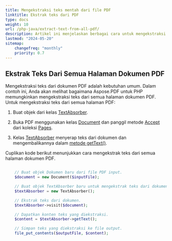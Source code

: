 ```yaml
---
title: Mengekstraksi teks mentah dari file PDF 
linktitle: Ekstrak teks dari PDF
type: docs
weight: 10
url: /php-java/extract-text-from-all-pdf/
description: Artikel ini menjelaskan berbagai cara untuk mengekstraksi teks dari dokumen PDF menggunakan Aspose.PDF untuk PHP. Dari seluruh halaman, dari bagian tertentu, berdasarkan kolom, dll.
lastmod: "2024-05-20"
sitemap:
    changefreq: "monthly"
    priority: 0.7
---
```


## Ekstrak Teks Dari Semua Halaman Dokumen PDF

Mengekstraksi teks dari dokumen PDF adalah kebutuhan umum. Dalam contoh ini, Anda akan melihat bagaimana Aspose.PDF untuk PHP memungkinkan mengekstraksi teks dari semua halaman dokumen PDF.
Untuk mengekstraksi teks dari semua halaman PDF:

1. Buat objek dari kelas [TextAbsorber](https://reference.aspose.com/pdf/java/com.aspose.pdf/TextAbsorber).

1. Buka PDF menggunakan kelas [Document](https://reference.aspose.com/pdf/java/com.aspose.pdf/Document) dan panggil metode [Accept](https://reference.aspose.com/pdf/java/com.aspose.pdf/PageCollection#accept-com.aspose.pdf.TextAbsorber-) dari koleksi [Pages](https://reference.aspose.com/pdf/java/com.aspose.pdf/Page).
1. Kelas [TextAbsorber](https://reference.aspose.com/pdf/java/com.aspose.pdf/TextAbsorber) menyerap teks dari dokumen dan mengembalikannya dalam [metode getText()](https://reference.aspose.com/pdf/java/com.aspose.pdf/textabsorber/#getText--).

Cuplikan kode berikut menunjukkan cara mengekstrak teks dari semua halaman dokumen PDF.

```php

    // Buat objek Dokumen baru dari file PDF input.
    $document = new Document($inputFile);

    // Buat objek TextAbsorber baru untuk mengekstrak teks dari dokumen.
    $textAbsorber = new TextAbsorber();

    // Ekstrak teks dari dokumen.
    $textAbsorber->visit($document);

    // Dapatkan konten teks yang diekstraksi.
    $content = $textAbsorber->getText();

    // Simpan teks yang diekstraksi ke file output.
    file_put_contents($outputFile, $content);
```